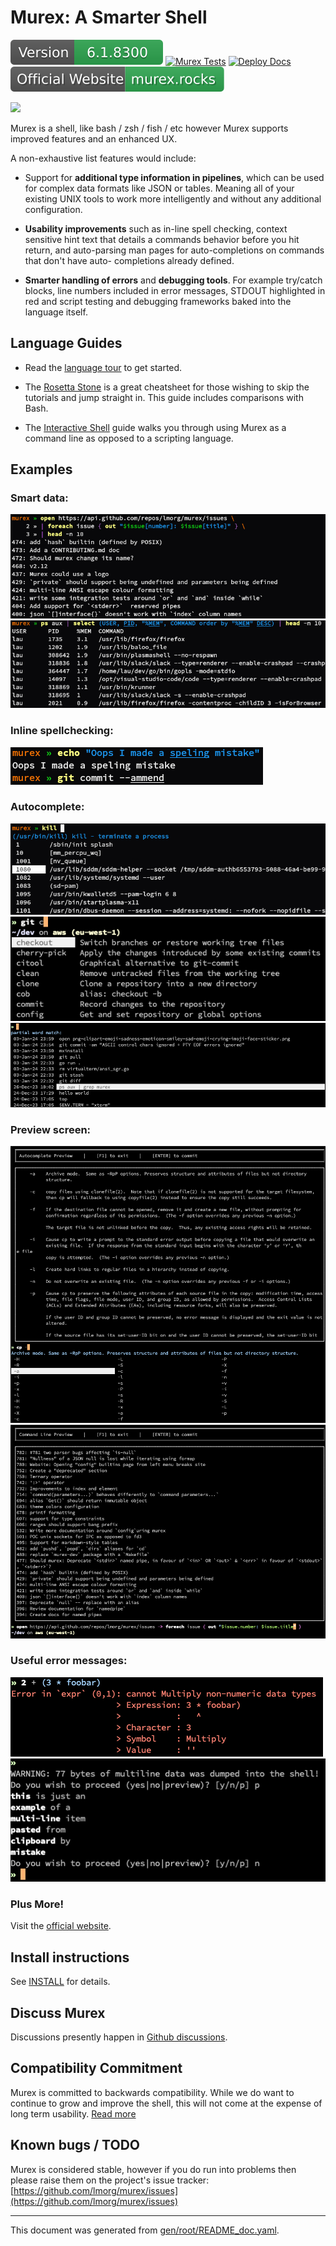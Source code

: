 # Murex: A Smarter Shell

[![Version](version.svg?undef)](DOWNLOAD.md)
[![Murex Tests](https://github.com/lmorg/murex/actions/workflows/murex-tests.yaml/badge.svg)](https://github.com/lmorg/murex/actions/workflows/murex-tests.yaml)
[![Deploy Docs](https://github.com/lmorg/murex/actions/workflows/deploy-docs.yaml/badge.svg)](https://github.com/lmorg/murex/actions/workflows/deploy-docs.yaml)
[![Deploy Docs](/images/website-badge.svg?v=undef)](https://murex.rocks)

<img src="https://murex.rocks/murex-logo-shell.svg?v=undef" class="no-border">

Murex is a shell, like bash / zsh / fish / etc however Murex supports improved
features and an enhanced UX.

A non-exhaustive list features would include:

* Support for **additional type information in pipelines**, which can be used
  for complex data formats like JSON or tables. Meaning all of your existing
  UNIX tools to work more intelligently and without any additional configuration.

* **Usability improvements** such as in-line spell checking, context sensitive
  hint text that details a commands behavior before you hit return, and
  auto-parsing man pages for auto-completions on commands that don't have auto-
  completions already defined.
  
* **Smarter handling of errors** and **debugging tools**. For example try/catch
  blocks, line numbers included in error messages, STDOUT highlighted in red
  and script testing and debugging frameworks baked into the language itself.

## Language Guides

* Read the [language tour](/docs/tour.md) to get started.

* The [Rosetta Stone](/docs//user-guide/rosetta-stone.md) is a
great cheatsheet for those wishing to skip the tutorials and jump straight in.
This guide includes comparisons with Bash.

* The [Interactive Shell](/docs/user-guide/interactive-shell.md)
guide walks you through using Murex as a command line as opposed to a scripting
language.

## Examples

### Smart data:

<img src="images/screenshot-open-foreach.png?v=undef" class="readme">

<img src="images/screenshot-ps-select.png?v=undef" class="readme">

### Inline spellchecking:

<img src="images/screenshot-spellchecker.png?v=undef" class="readme">

### Autocomplete:

<img src="images/screenshot-kill-autocomplete.png?v=undef" class="readme">

<img src="images/screenshot-autocomplete-git.png?v=undef" class="readme">

<img src="images/screenshot-history.png?v=undef" class="readme">

### Preview screen:

<img src="images/screenshot-preview-man-page.png?v=undef" class="readme">

<img src="images/screenshot-preview-command-line.png?v=undef" class="readme">

### Useful error messages:

<img src="images/screenshot-error-messages.png?v=undef" class="readme">

<img src="images/screenshot-paste-safety.png?v=undef" class="readme">

### Plus More!

Visit the [official website](https://murex.rocks).

## Install instructions

See [INSTALL](INSTALL.md) for details.

## Discuss Murex

Discussions presently happen in [Github discussions](https://github.com/lmorg/murex/discussions).

## Compatibility Commitment

Murex is committed to backwards compatibility. While we do want to continue to
grow and improve the shell, this will not come at the expense of long term
usability. [Read more](compatibility.md)

## Known bugs / TODO

Murex is considered stable, however if you do run into problems then please
raise them on the project's issue tracker: [https://github.com/lmorg/murex/issues](https://github.com/lmorg/murex/issues)

<hr/>

This document was generated from [gen/root/README_doc.yaml](https://github.com/lmorg/murex/blob/master/gen/root/README_doc.yaml).